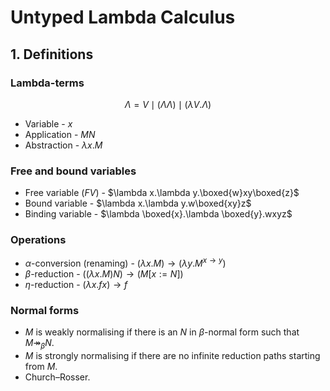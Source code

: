 # Untyped Lambda Calculus

## 1. Definitions

### Lambda-terms

$$\Lambda = V \mid (\Lambda \Lambda) \mid (\lambda V . \Lambda)$$

-   Variable - $x$
-   Application - $MN$
-   Abstraction - $\lambda x.M$

### Free and bound variables

-   Free variable ($FV$) - $\lambda x.\lambda y.\boxed{w}xy\boxed{z}$
-   Bound variable - $\lambda x.\lambda y.w\boxed{xy}z$
-   Binding variable - $\lambda \boxed{x}.\lambda \boxed{y}.wxyz$

### Operations

-   $\alpha$-conversion (renaming) - $(\lambda x.M)\to(\lambda y.M^{x\to y})$
-   $\beta$-reduction - $((\lambda x.M)N)\to(M[x:=N])$
-   $\eta$-reduction - $(\lambda x.f x)\to f$

### Normal forms

-   $M$ is weakly normalising if there is an $N$ in $\beta$-normal form such that $M \twoheadrightarrow_\beta N$.
-   $M$ is strongly normalising if there are no infinite reduction paths starting from $M$.
-   Church–Rosser.

